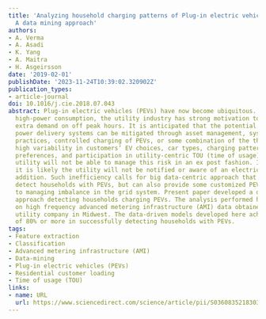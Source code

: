 ```yaml
---
title: 'Analyzing household charging patterns of Plug-in electric vehicles (PEVs):
  A data mining approach'
authors:
- A. Verma
- A. Asadi
- K. Yang
- A. Maitra
- H. Asgeirsson
date: '2019-02-01'
publishDate: '2023-11-24T10:39:02.320902Z'
publication_types:
- article-journal
doi: 10.1016/j.cie.2018.07.043
abstract: Plug-in electric vehicles (PEVs) have now become ubiquitous. Due to its
  high-power consumption, the utility industry has strong motivation to provide this
  extra demand on off peak hours. It is anticipated that the potential stresses on
  power delivery systems can be mitigated through asset management, system design
  practices, controlled charging of PEVs, or some combination of the three. Due to
  high variability in customers’ EV choices, car types, charging patterns, charging
  preferences, and participation in utility-centric TOU (time of usage) charging options,
  utility will not be able to manage this risk in an ex post fashion. In many cases,
  it is likely the utility will not be notified or aware of an electric vehicle (EV)
  addition. Such inefficiency calls for big data-centric approach that can not only
  detect households with PEVs, but can also provide some customized PEV charging incentives
  to managing imbalance in the grid system. Present paper developed a data-driven
  approach detecting households charging PEVs. The analysis performed here is based
  on high frequency advanced metering infrastructure (AMI) data obtained from a large-scale
  utility company in Midwest. The data-driven models developed here achieved an accuracy
  of 80% or more in successfully detecting households with PEVs.
tags:
- Feature extraction
- Classification
- Advanced metering infrastructure (AMI)
- Data-mining
- Plug-in electric vehicles (PEVs)
- Residential customer loading
- Time of usage (TOU)
links:
- name: URL
  url: https://www.sciencedirect.com/science/article/pii/S0360835218303656
---
```

